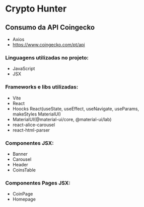 # Crypto Hunter

## Consumo da API Coingecko

* Axios
* https://www.coingecko.com/pt/api

### Linguagens utilizadas no projeto:

* JavaScript
* JSX

### Frameworks e libs utilizadas:

* Vite
* React
* Hoocks React(useState, useEffect, useNavigate, useParams, makeStyles MaterialUI)
* MaterialUI(@material-ui/core, @material-ui/lab)
* react-alice-carousel
* react-html-parser

### Componentes JSX:

* Banner
* Carousel
* Header
* CoinsTable

### Componentes Pages JSX:

* CoinPage
* Homepage